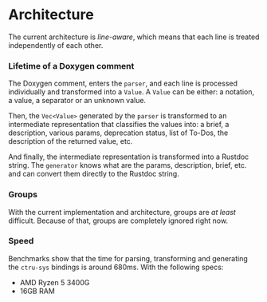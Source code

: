 # Architecture

The current architecture is _line-aware_, which means that each line is treated independently of each other.

### Lifetime of a Doxygen comment
The Doxygen comment, enters the ``parser``, and each line is processed individually and transformed into a ``Value``.
A ``Value`` can be either: a notation, a value, a separator or an unknown value.

Then, the ``Vec<Value>`` generated by the ``parser`` is transformed to an intermediate representation that classifies
the values into: a brief, a description, various params, deprecation status, list of To-Dos, the description of the
returned value, etc.

And finally, the intermediate representation is transformed into a Rustdoc string. The ``generator`` knows what are the
params, description, brief, etc. and can convert them directly to the Rustdoc string.

### Groups
With the current implementation and architecture, groups are _at least_ difficult.
Because of that, groups are completely ignored right now.

### Speed
Benchmarks show that the time for parsing, transforming and generating the ``ctru-sys`` bindings is around 680ms.
With the following specs:
- AMD Ryzen 5 3400G
- 16GB RAM
